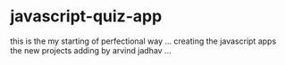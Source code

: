 # javascript-quiz-app
this is the my starting of perfectional way ... creating the javascript apps 
<br/>
the new projects adding by arvind jadhav ...
